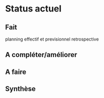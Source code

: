 Status actuel
=============

Fait
----
planning effectif et previsionnel
retrospective


A compléter/améliorer
---------------------


A faire
-------


Synthèse
--------